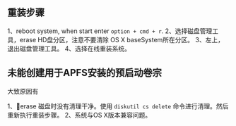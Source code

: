 ## 重装步骤

1、reboot system, when start enter `option + cmd + r`.
2、选择磁盘管理工具，erase HD盘分区，注意不要清除 OS X baseSystem所在分区。
3、左上，退出磁盘管理工具。
4、选择在线重装系统。

## 未能创建用于APFS安装的预启动卷宗

大致原因有

1、erase 磁盘时没有清理干净。使用 `diskutil cs delete` 命令进行清理。然后重新执行重装步骤。
2、系统与OS X版本兼容问题。

